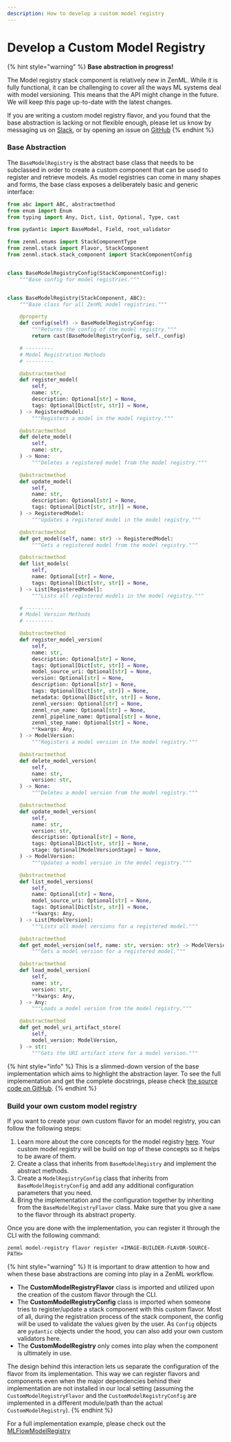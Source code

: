 ```yaml
---
description: How to develop a custom model registry
---
```


# Develop a Custom Model Registry

{% hint style="warning" %}
**Base abstraction in progress!**

The Model registry stack component is relatively new in ZenML. While it is fully functional, it can be challenging to cover all the ways ML systems deal with model versioning. This means that the API might change in the future. We will keep this page up-to-date with the latest changes.

If you are writing a custom model registry flavor, and you found that the base abstraction is lacking or not flexible enough, please let us know by messaging us on [Slack](https://zenml.io/slack), or by opening an issue on [GitHub](https://github.com/zenml-io/zenml/issues/new/choose)
{% endhint %}

### Base Abstraction

The `BaseModelRegistry` is the abstract base class that needs to be subclassed in order to create a custom component that can be used to register and retrieve models. As model registries can come in many shapes and forms, the base class exposes a deliberately basic and generic interface:

```python
from abc import ABC, abstractmethod
from enum import Enum
from typing import Any, Dict, List, Optional, Type, cast

from pydantic import BaseModel, Field, root_validator

from zenml.enums import StackComponentType
from zenml.stack import Flavor, StackComponent
from zenml.stack.stack_component import StackComponentConfig


class BaseModelRegistryConfig(StackComponentConfig):
    """Base config for model registries."""


class BaseModelRegistry(StackComponent, ABC):
    """Base class for all ZenML model registries."""

    @property
    def config(self) -> BaseModelRegistryConfig:
        """Returns the config of the model registry."""
        return cast(BaseModelRegistryConfig, self._config)

    # ---------
    # Model Registration Methods
    # ---------

    @abstractmethod
    def register_model(
        self,
        name: str,
        description: Optional[str] = None,
        tags: Optional[Dict[str, str]] = None,
    ) -> RegisteredModel:
        """Registers a model in the model registry."""

    @abstractmethod
    def delete_model(
        self,
        name: str,
    ) -> None:
        """Deletes a registered model from the model registry."""

    @abstractmethod
    def update_model(
        self,
        name: str,
        description: Optional[str] = None,
        tags: Optional[Dict[str, str]] = None,
    ) -> RegisteredModel:
        """Updates a registered model in the model registry."""

    @abstractmethod
    def get_model(self, name: str) -> RegisteredModel:
        """Gets a registered model from the model registry."""

    @abstractmethod
    def list_models(
        self,
        name: Optional[str] = None,
        tags: Optional[Dict[str, str]] = None,
    ) -> List[RegisteredModel]:
        """Lists all registered models in the model registry."""

    # ---------
    # Model Version Methods
    # ---------

    @abstractmethod
    def register_model_version(
        self,
        name: str,
        description: Optional[str] = None,
        tags: Optional[Dict[str, str]] = None,
        model_source_uri: Optional[str] = None,
        version: Optional[str] = None,
        description: Optional[str] = None,
        tags: Optional[Dict[str, str]] = None,
        metadata: Optional[Dict[str, str]] = None,
        zenml_version: Optional[str] = None,
        zenml_run_name: Optional[str] = None,
        zenml_pipeline_name: Optional[str] = None,
        zenml_step_name: Optional[str] = None,
        **kwargs: Any,
    ) -> ModelVersion:
        """Registers a model version in the model registry."""

    @abstractmethod
    def delete_model_version(
        self,
        name: str,
        version: str,
    ) -> None:
        """Deletes a model version from the model registry."""

    @abstractmethod
    def update_model_version(
        self,
        name: str,
        version: str,
        description: Optional[str] = None,
        tags: Optional[Dict[str, str]] = None,
        stage: Optional[ModelVersionStage] = None,
    ) -> ModelVersion:
        """Updates a model version in the model registry."""

    @abstractmethod
    def list_model_versions(
        self,
        name: Optional[str] = None,
        model_source_uri: Optional[str] = None,
        tags: Optional[Dict[str, str]] = None,
        **kwargs: Any,
    ) -> List[ModelVersion]:
        """Lists all model versions for a registered model."""

    @abstractmethod
    def get_model_version(self, name: str, version: str) -> ModelVersion:
        """Gets a model version for a registered model."""

    @abstractmethod
    def load_model_version(
        self,
        name: str,
        version: str,
        **kwargs: Any,
    ) -> Any:
        """Loads a model version from the model registry."""

    @abstractmethod
    def get_model_uri_artifact_store(
        self,
        model_version: ModelVersion,
    ) -> str:
        """Gets the URI artifact store for a model version."""
```

{% hint style="info" %}
This is a slimmed-down version of the base implementation which aims to highlight the abstraction layer. To see the full implementation and get the complete docstrings, please check [the source code on GitHub](https://github.com/zenml-io/zenml/blob/main/src/zenml/model\_registries/base\_model\_registry.py).
{% endhint %}

### Build your own custom model registry

If you want to create your own custom flavor for an model registry, you can follow the following steps:

1. Learn more about the core concepts for the model registry [here](./#model-registry-concepts-and-terminology). Your custom model registry will be build on top of these concepts so it helps to be aware of them.
2. Create a class that inherits from `BaseModelRegistry` and implement the abstract methods.
3. Create a `ModelRegistryConfig` class that inherits from `BaseModelRegistryConfig` and add any additional configuration parameters that you need.
4. Bring the implementation and the configuration together by inheriting from the `BaseModelRegistryFlavor` class. Make sure that you give a `name` to the flavor through its abstract property.

Once you are done with the implementation, you can register it through the CLI with the following command:

```shell
zenml model-registry flavor register <IMAGE-BUILDER-FLAVOR-SOURCE-PATH>
```

{% hint style="warning" %}
It is important to draw attention to how and when these base abstractions are coming into play in a ZenML workflow.

* The **CustomModelRegistryFlavor** class is imported and utilized upon the creation of the custom flavor through the CLI.
* The **CustomModelRegistryConfig** class is imported when someone tries to register/update a stack component with this custom flavor. Most of all, during the registration process of the stack component, the config will be used to validate the values given by the user. As `Config` objects are `pydantic` objects under the hood, you can also add your own custom validators here.
* The **CustomModelRegistry** only comes into play when the component is ultimately in use.

The design behind this interaction lets us separate the configuration of the flavor from its implementation. This way we can register flavors and components even when the major dependencies behind their implementation are not installed in our local setting (assuming the `CustomModelRegistryFlavor` and the `CustomModelRegistryConfig` are implemented in a different module/path than the actual `CustomModelRegistry`).
{% endhint %}

For a full implementation example, please check out the [MLFlowModelRegistry](https://apidocs.zenml.io/latest/integration\_code\_docs/integrations-mlflow/#zenml.integrations.mlflow.model\_registry.MLFlowModelRegistry)
